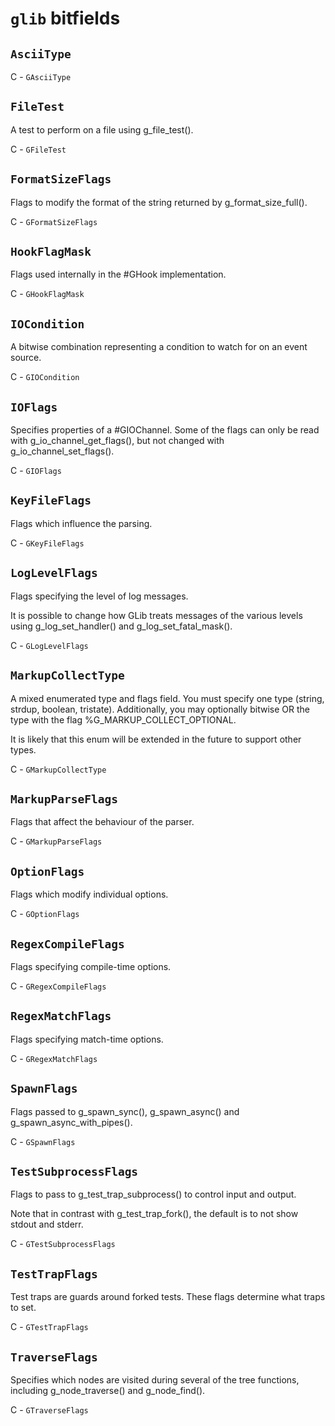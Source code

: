 # `glib` bitfields

## `AsciiType`



C - `GAsciiType`

## `FileTest`

A test to perform on a file using g_file_test().

C - `GFileTest`

## `FormatSizeFlags`

Flags to modify the format of the string returned by g_format_size_full().

C - `GFormatSizeFlags`

## `HookFlagMask`

Flags used internally in the #GHook implementation.

C - `GHookFlagMask`

## `IOCondition`

A bitwise combination representing a condition to watch for on an
event source.

C - `GIOCondition`

## `IOFlags`

Specifies properties of a #GIOChannel. Some of the flags can only be
read with g_io_channel_get_flags(), but not changed with
g_io_channel_set_flags().

C - `GIOFlags`

## `KeyFileFlags`

Flags which influence the parsing.

C - `GKeyFileFlags`

## `LogLevelFlags`

Flags specifying the level of log messages.

It is possible to change how GLib treats messages of the various
levels using g_log_set_handler() and g_log_set_fatal_mask().

C - `GLogLevelFlags`

## `MarkupCollectType`

A mixed enumerated type and flags field. You must specify one type
(string, strdup, boolean, tristate).  Additionally, you may  optionally
bitwise OR the type with the flag %G_MARKUP_COLLECT_OPTIONAL.

It is likely that this enum will be extended in the future to
support other types.

C - `GMarkupCollectType`

## `MarkupParseFlags`

Flags that affect the behaviour of the parser.

C - `GMarkupParseFlags`

## `OptionFlags`

Flags which modify individual options.

C - `GOptionFlags`

## `RegexCompileFlags`

Flags specifying compile-time options.

C - `GRegexCompileFlags`

## `RegexMatchFlags`

Flags specifying match-time options.

C - `GRegexMatchFlags`

## `SpawnFlags`

Flags passed to g_spawn_sync(), g_spawn_async() and g_spawn_async_with_pipes().

C - `GSpawnFlags`

## `TestSubprocessFlags`

Flags to pass to g_test_trap_subprocess() to control input and output.

Note that in contrast with g_test_trap_fork(), the default is to
not show stdout and stderr.

C - `GTestSubprocessFlags`

## `TestTrapFlags`

Test traps are guards around forked tests.
These flags determine what traps to set.

C - `GTestTrapFlags`

## `TraverseFlags`

Specifies which nodes are visited during several of the tree
functions, including g_node_traverse() and g_node_find().

C - `GTraverseFlags`

